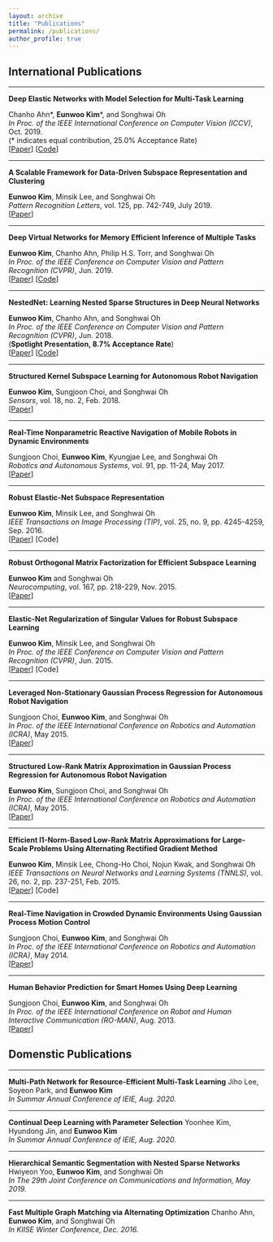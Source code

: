 ```yaml
---
layout: archive
title: "Publications"
permalink: /publications/
author_profile: true
---
```


## International Publications
-----
**Deep Elastic Networks with Model Selection for Multi-Task Learning** 
   
   Chanho Ahn\*, **Eunwoo Kim**\*, and Songhwai Oh     
   *In Proc. of the IEEE International Conference on Computer Vision (ICCV)*, Oct. 2019.     
   (\* indicates  equal contribution, 25.0% Acceptance Rate)     
   [[Paper](https://arxiv.org/abs/1909.04860)] [[Code](https://github.com/rllab-snu/Deep-Elastic-Network)]

-----
**A Scalable Framework for Data-Driven Subspace Representation and Clustering** 

   **Eunwoo Kim**, Minsik Lee, and Songhwai Oh      
   *Pattern Recognition Letters*, vol. 125, pp. 742-749, July 2019.  
   [[Paper](https://www.sciencedirect.com/science/article/pii/S0167865519302107)] 

-----
**Deep Virtual Networks for Memory Efficient Inference of Multiple Tasks** 

   **Eunwoo Kim**, Chanho Ahn, Philip H.S. Torr, and Songhwai Oh     
   *In Proc. of the IEEE Conference on Computer Vision and Pattern Recognition (CVPR)*, Jun.  2019.     
   [[Paper](https://arxiv.org/abs/1904.04562)] [[Code](https://github.com/niceday15/deep-virtual-network-cifar)]

   
-----
**NestedNet: Learning Nested Sparse Structures in Deep Neural Networks** 

   **Eunwoo Kim**, Chanho Ahn, and Songhwai Oh      
   *In Proc. of the IEEE Conference on Computer Vision and Pattern Recognition (CVPR)*, Jun. 2018.   
   (**Spotlight Presentation, 8.7% Acceptance Rate**)     
   [[Paper](https://arxiv.org/abs/1712.03781)] [[Code](https://github.com/niceday15/nested-network-cifar100)]
   
   
-----
**Structured Kernel Subspace Learning for Autonomous Robot Navigation** 

   **Eunwoo Kim**, Sungjoon Choi, and Songhwai Oh     
   *Sensors*, vol. 18, no. 2, Feb. 2018.     
   [[Paper](https://www.mdpi.com/1424-8220/18/2/582)]
   

-----
**Real-Time Nonparametric Reactive Navigation of Mobile Robots in Dynamic Environments** 

   Sungjoon Choi, **Eunwoo Kim**, Kyungjae Lee, and Songhwai Oh     
   *Robotics and Autonomous Systems*, vol. 91, pp. 11-24, May 2017.      
   [[Paper](https://www.sciencedirect.com/science/article/pii/S0921889016300392)]
   
   
-----
**Robust Elastic-Net Subspace Representation** 

   **Eunwoo Kim**, Minsik Lee, and Songhwai Oh      
   *IEEE Transactions on Image Processing (TIP)*, vol.  25, no. 9, pp. 4245-4259, Sep. 2016.     
   [[Paper](https://ieeexplore.ieee.org/document/7506231)] [Code]
   
   
-----
**Robust Orthogonal Matrix Factorization for Efficient Subspace Learning** 

   **Eunwoo Kim** and Songhwai Oh      
   *Neurocomputing*, vol. 167, pp.  218-229, Nov. 2015.      
   [[Paper](https://www.sciencedirect.com/science/article/pii/S092523121500555X)] 
   
   
-----
**Elastic-Net Regularization of Singular Values for Robust Subspace Learning** 

   **Eunwoo Kim**, Minsik Lee, and Songhwai Oh      
   *In Proc. of the IEEE Conference on Computer Vision and Pattern Recognition (CVPR)*, Jun.  2015.        
   [[Paper](https://www.cv-foundation.org/openaccess/content_cvpr_2015/papers/Kim_Elastic-Net_Regularization_of_2015_CVPR_paper.pdf)] [Code]
   

-----
**Leveraged Non-Stationary Gaussian Process Regression for Autonomous Robot Navigation** 

   Sungjoon Choi, **Eunwoo Kim**, and Songhwai Oh      
   *In Proc. of the IEEE International Conference on Robotics and Automation (ICRA)*, May 2015.      
   [[Paper](https://ieeexplore.ieee.org/document/7139222)]


-----
**Structured Low-Rank Matrix Approximation in Gaussian Process Regression for Autonomous Robot Navigation** 

   **Eunwoo Kim**, Sungjoon Choi, and Songhwai Oh    
   *In Proc. of the IEEE International Conference on Robotics and Automation (ICRA)*, May 2015.     
   [[Paper](https://ieeexplore.ieee.org/document/7138982)]
   
   
-----
**Efficient l1-Norm-Based Low-Rank Matrix Approximations for Large-Scale Problems Using Alternating Rectified Gradient Method** 

   **Eunwoo Kim**, Minsik Lee, Chong-Ho Choi, Nojun Kwak, and Songhwai Oh     
   *IEEE Transactions on Neural Networks and Learning Systems (TNNLS)*, vol. 26, no. 2, pp. 237-251, Feb. 2015.     
   [[Paper](https://ieeexplore.ieee.org/abstract/document/6784021)] [Code]
   
   
-----
**Real-Time Navigation in Crowded Dynamic Environments Using Gaussian Process Motion Control** 

   Sungjoon Choi, **Eunwoo Kim**, and Songhwai Oh      
   *In Proc. of the IEEE International Conference on Robotics and Automation (ICRA)*, May 2014.       
   [[Paper](https://ieeexplore.ieee.org/document/6907322)]
   
   
-----
**Human Behavior Prediction for Smart Homes Using Deep Learning** 

   Sungjoon  Choi, **Eunwoo Kim**, and Songhwai Oh      
   *In Proc. of the IEEE International Conference on Robot and Human Interactive Communication (RO-MAN)*, Aug. 2013.     
   [[Paper](https://ieeexplore.ieee.org/document/6628440)]
   
    
   
## Domenstic Publications
   
-----
**Multi-Path Network for Resource-Efficient Multi-Task Learning** 
   Jiho Lee, Soyeon Park, and **Eunwoo Kim**       
   *In Summar Annual Conference of IEIE, Aug. 2020.*
   
-----
**Continual Deep Learning with Parameter Selection** 
   Yoonhee Kim, Hyundong Jin, and **Eunwoo Kim**       
   *In Summar Annual Conference of IEIE, Aug. 2020.*   
   
-----
**Hierarchical Semantic Segmentation with Nested Sparse Networks** 
   Hwiyeon Yoo, **Eunwoo Kim**, and Songhwai Oh       
   *In The 29th Joint Conference on Communications and Information, May 2019.*
   
-----
**Fast Multiple Graph Matching via Alternating Optimization** 
   Chanho Ahn, **Eunwoo Kim**, and Songhwai Oh       
   *In KIISE Winter Conference, Dec. 2016.*

